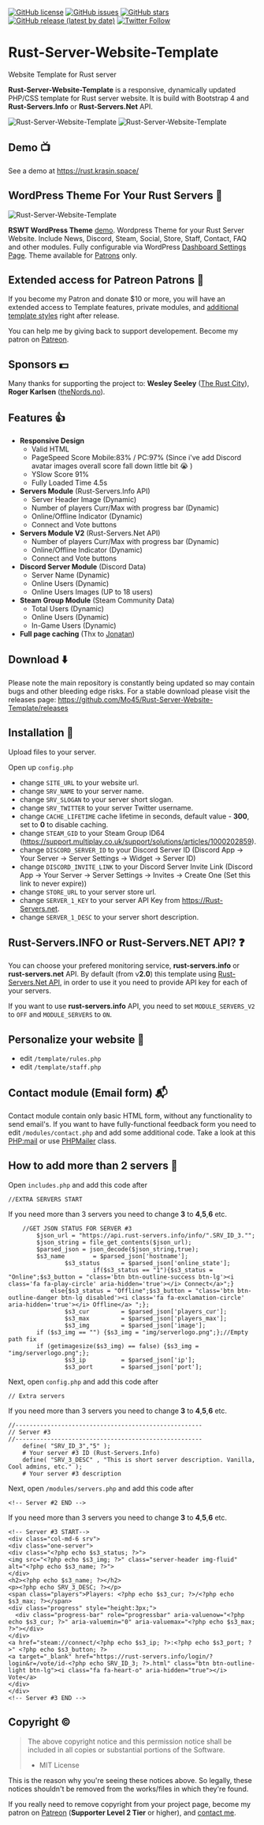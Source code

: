 [![GitHub license](https://img.shields.io/github/license/Mo45/Rust-Server-Website-Template.svg)](https://github.com/Mo45/Rust-Server-Website-Template/blob/master/LICENSE)  [![GitHub issues](https://img.shields.io/github/issues/Mo45/Rust-Server-Website-Template.svg)](https://github.com/Mo45/Rust-Server-Website-Template/issues)   [![GitHub stars](https://img.shields.io/github/stars/Mo45/Rust-Server-Website-Template)](https://github.com/Mo45/Rust-Server-Website-Template/stargazers)   [![GitHub release (latest by date)](https://img.shields.io/github/v/release/Mo45/Rust-Server-Website-Template)](https://github.com/Mo45/Rust-Server-Website-Template/releases)   [![Twitter Follow](https://img.shields.io/twitter/follow/Mo_45)](https://twitter.com/Mo_45)

# Rust-Server-Website-Template
Website Template for Rust server

**Rust-Server-Website-Template** is a responsive, dynamically updated PHP/CSS template for Rust server website. It is build with Bootstrap 4 and **Rust-Servers.Info** or **Rust-Servers.Net** API.

![Rust-Server-Website-Template](https://i.imgur.com/VdDFKYg.png "Rust-Server-Website-Template Screenshot #1") ![Rust-Server-Website-Template](https://i.imgur.com/vyOqJyc.png "Rust-Server-Website-Template Screenshot #2")

## Demo :tv:

See a demo at https://rust.krasin.space/

## WordPress Theme For Your Rust Servers :metal:

![Rust-Server-Website-Template](https://i.imgur.com/Zp8mtVq.png "RSWT WordPress Theme Screenshot #1")

**RSWT WordPress Theme** [demo](http://rust.krasin.space/wordpress/). Wordpress Theme for your Rust Server Website. Include News, Discord, Steam, Social, Store, Staff, Contact, FAQ and other modules. 
Fully configurable via WordPress [Dashboard Settings Page](https://i.imgur.com/JEcoLm1.png). Theme available for [Patrons](https://www.patreon.com/bePatron?u=8929240) only.

## Extended access for Patreon Patrons :metal:

If you become my Patron and donate $10 or more, you will have an extended access to Template features, private modules, and [additional template styles](https://demo.ruster.site/?v=2) right after release.

You can help me by giving back to support developement. Become my patron on [Patreon](https://www.patreon.com/bePatron?u=8929240).

## Sponsors :dollar:

Many thanks for supporting the project to: **Wesley Seeley** ([The Rust City](http://therustcity.com)), **Roger Karlsen** ([theNords.no](https://theNords.no)).

## Features :thumbsup:

* **Responsive Design**
  * Valid HTML
  * PageSpeed Score Mobile:83% / PC:97% (Since i've add Discord avatar images overall score fall down little bit :sob: )
  * YSlow Score 91%
  * Fully Loaded Time 4.5s 
* **Servers Module** (Rust-Servers.Info API)
  * Server Header Image (Dynamic)
  * Number of players Curr/Max with progress bar (Dynamic)
  * Online/Offline Indicator (Dynamic)
  * Connect and Vote buttons
* **Servers Module V2** (Rust-Servers.Net API)
  * Number of players Curr/Max with progress bar (Dynamic)
  * Online/Offline Indicator (Dynamic)
  * Connect and Vote buttons
* **Discord Server Module** (Discord Data)
  * Server Name (Dynamic)
  * Online Users (Dynamic)
  * Online Users Images (UP to 18 users)
* **Steam Group Module** (Steam Community Data)
  * Total Users (Dynamic)
  * Online Users (Dynamic)
  * In-Game Users (Dynamic)
* **Full page caching** (Thx to [Jonatan](https://github.com/Jontis00))

## Download :arrow_down:

Please note the main repository is constantly being updated so may contain bugs and other bleeding edge risks. For a stable download please visit the releases page: https://github.com/Mo45/Rust-Server-Website-Template/releases

## Installation :construction_worker:

Upload files to your server.

Open up `config.php`
- change `SITE_URL` to your website url.
- change `SRV_NAME` to your server name.
- change `SRV_SLOGAN` to your server short slogan.
- change `SRV_TWITTER` to your server Twitter username.
- change `CACHE_LIFETIME` cache lifetime in seconds, default value - **300**, set to **0** to disable caching.
- change `STEAM_GID` to your Steam Group ID64 (https://support.multiplay.co.uk/support/solutions/articles/1000202859).
- change `DISCORD_SERVER_ID` to your Discord Server ID (Discord App -> Your Server -> Server Settings -> Widget -> Server ID)
- change `DISCORD_INVITE_LINK` to your Discord Server Invite Link (Discord App -> Your Server -> Server Settings -> Invites -> Create One (Set this link to never expire))
- change `STORE_URL` to your server store url.
- change `SERVER_1_KEY` to your server API Key from https://Rust-Servers.net.
- change `SERVER_1_DESC` to your server short description.

## Rust-Servers.INFO or Rust-Servers.NET API? :question:

You can choose your prefered monitoring service, **rust-servers.info** or **rust-servers.net** API. By default (from v**2.0**) this template using [Rust-Servers.Net API](https://rust-servers.net), in order to use it you need to provide API key for each of your servers.

If you want to use **rust-servers.info** API, you need to set `MODULE_SERVERS_V2` to `OFF` and `MODULE_SERVERS` to `ON`.

## Personalize your website :wrench:

- edit `/template/rules.php`
- edit `/template/staff.php`

## Contact module (Email form) :mailbox_with_mail:

Contact module contain only basic HTML form, without any functionality to send email's. If you want to have fully-functional feedback form you need to edit `/modules/contact.php` and add some additional code. Take a look at this [PHP:mail](http://php.net/manual/en/function.mail.php) or use [PHPMailer](https://github.com/PHPMailer/PHPMailer) class.

## How to add more than 2 servers :wrench:

Open `includes.php` and add this code after
```
//EXTRA SERVERS START
```
If you need more than 3 servers you need to change **3** to **4**,**5**,**6** etc.
```
	//GET JSON STATUS FOR SERVER #3
        $json_url = "https://api.rust-servers.info/info/".SRV_ID_3."";
        $json_string = file_get_contents($json_url);
        $parsed_json = json_decode($json_string,true);
		$s3_name        = $parsed_json['hostname'];
                $s3_status      = $parsed_json['online_state'];
                        if($s3_status == "1"){$s3_status = "Online";$s3_button = "class='btn btn-outline-success btn-lg'><i class='fa fa-play-circle' aria-hidden='true'></i> Connect</a>";}
			else{$s3_status = "Offline";$s3_button = "class='btn btn-outline-danger btn-lg disabled'><i class='fa fa-exclamation-circle' aria-hidden='true'></i> Offline</a> ";};
                $s3_cur         = $parsed_json['players_cur'];
                $s3_max         = $parsed_json['players_max'];
                $s3_img         = $parsed_json['image'];
		if ($s3_img == "") {$s3_img = "img/serverlogo.png";};//Empty path fix
		if (getimagesize($s3_img) == false) {$s3_img = "img/serverlogo.png";};
                $s3_ip          = $parsed_json['ip'];
                $s3_port        = $parsed_json['port'];
```
Next, open `config.php` and add this code after

```// Extra servers```

If you need more than 3 servers you need to change **3** to **4**,**5**,**6** etc.
```
//-----------------------------------------------------
// Server #3
//-----------------------------------------------------
	define( "SRV_ID_3","5" );
	# Your server #3 ID (Rust-Servers.Info)
	define( "SRV_3_DESC" , "This is short server description. Vanilla, Cool admins, etc." );
	# Your server #3 description
 ```
 Next, open `/modules/servers.php` and add this code after
 
```<!-- Server #2 END -->```

If you need more than 3 servers you need to change **3** to **4**,**5**,**6** etc.

```
<!-- Server #3 START-->
<div class="col-md-6 srv">
<div class="one-server">
<div class="<?php echo $s3_status; ?>">
<img src="<?php echo $s3_img; ?>" class="server-header img-fluid" alt="<?php echo $s3_name; ?>">
</div>
<h2><?php echo $s3_name; ?></h2>
<p><?php echo SRV_3_DESC; ?></p>
<span class="players">Players: <?php echo $s3_cur; ?>/<?php echo $s3_max; ?></span>
<div class="progress" style="height:3px;">
  <div class="progress-bar" role="progressbar" aria-valuenow="<?php echo $s3_cur; ?>" aria-valuemin="0" aria-valuemax="<?php echo $s3_max; ?>"></div>
</div>
<a href="steam://connect/<?php echo $s3_ip; ?>:<?php echo $s3_port; ?>" <?php echo $s3_button; ?>
<a target="_blank" href="https://rust-servers.info/login/?login&r=/vote/id-<?php echo SRV_ID_3; ?>.html" class="btn btn-outline-light btn-lg"><i class="fa fa-heart-o" aria-hidden="true"></i> Vote</a>
</div>
</div>
<!-- Server #3 END -->
```
## Copyright :copyright:

> The above copyright notice and this permission notice shall be included in all copies or substantial portions of the Software.
> - MIT License

This is the reason why you're seeing these notices above. So legally, these notices shouldn't be removed from the works/files in which they're found.

If you really need to remove copyright from your project page, become my patron on [Patreon](https://www.patreon.com/bePatron?u=8929240) (**Supporter Level 2 Tier** or higher), and [contact me](https://t.me/Mo_45).
